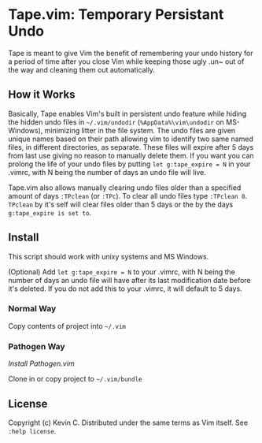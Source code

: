 # Tape.vim: Temporary Persistant Undo
Tape is meant to give Vim the benefit of remembering your undo history for a
period of time after you close Vim while keeping those ugly .un~ out of the way
and cleaning them out automatically.

## How it Works
Basically, Tape enables Vim's built in persistent undo feature while hiding the 
hidden undo files in `~/.vim/undodir` (`%AppData%\vim\undodir` on MS-Windows),
minimizing litter in the file system. The undo files are given unique names
based on their path allowing vim to identify two same named files, in different
directories, as separate. These files will expire after 5 days from last use
giving no reason to manually delete them. If you want you can prolong the life
of your undo files by putting `let g:tape_expire = N` in your .vimrc, with N
being the number of days an undo file will live.

Tape.vim also allows manually clearing undo files older than a specified amount
of days `:TPclean` (or `:TPc`). To clear all undo files type `:TPclean 0`.
`TPclean` by it's self will clear files older than 5 days or the by the days
`g:tape_expire is set to`.

## Install
This script should work with unixy systems and MS Windows.

(Optional) Add `let g:tape_expire = N` to your .vimrc, with N being the number
of days an undo file will have after its last modification date before it's
deleted.  If you do not add this to your .vimrc, it will default to 5 days.

### Normal Way
Copy contents of project into `~/.vim`

### Pathogen Way
*Install Pathogen.vim*

Clone in or copy project to `~/.vim/bundle`

## License
Copyright (c) Kevin C. Distributed under the same terms as Vim itself. See
`:help license`.
